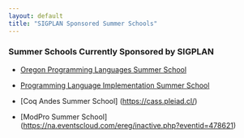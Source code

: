 ```yaml
---
layout: default
title: "SIGPLAN Sponsored Summer Schools"
---
```


### Summer Schools Currently Sponsored by SIGPLAN

- [Oregon Programming Languages Summer School](https://www.cs.uoregon.edu/research/summerschool/summer20/)

- [Programming Language Implementation Summer School](https://pliss2019.github.io)

- [Coq Andes Summer School] (https://cass.pleiad.cl/)

- [ModPro Summer School] (https://na.eventscloud.com/ereg/inactive.php?eventid=478621)
